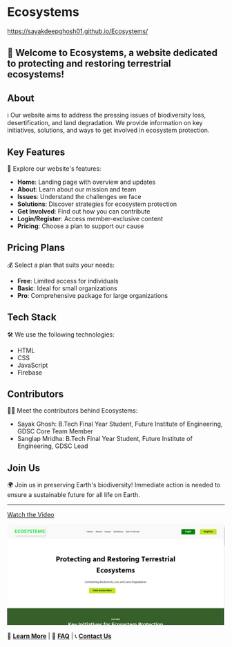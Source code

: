 # Ecosystems
https://sayakdeepghosh01.github.io/Ecosystems/
## 🌿 Welcome to Ecosystems, a website dedicated to protecting and restoring terrestrial ecosystems!

## About

ℹ️ Our website aims to address the pressing issues of biodiversity loss, desertification, and land degradation. We provide information on key initiatives, solutions, and ways to get involved in ecosystem protection.

## Key Features

🚀 Explore our website's features:
- **Home**: Landing page with overview and updates
- **About**: Learn about our mission and team
- **Issues**: Understand the challenges we face
- **Solutions**: Discover strategies for ecosystem protection
- **Get Involved**: Find out how you can contribute
- **Login/Register**: Access member-exclusive content
- **Pricing**: Choose a plan to support our cause

## Pricing Plans

💰 Select a plan that suits your needs:
- **Free**: Limited access for individuals
- **Basic**: Ideal for small organizations
- **Pro**: Comprehensive package for large organizations

## Tech Stack

🛠️ We use the following technologies:
- HTML
- CSS
- JavaScript
- Firebase

## Contributors

👨‍💻 Meet the contributors behind Ecosystems:
- Sayak Ghosh: B.Tech Final Year Student, Future Institute of Engineering, GDSC Core Team Member
- Sanglap Mridha: B.Tech Final Year Student, Future Institute of Engineering, GDSC Lead

## Join Us

🌍 Join us in preserving Earth's biodiversity! Immediate action is needed to ensure a sustainable future for all life on Earth.

---
[Watch the Video](https://youtu.be/nDNLd_H-Fyg)

![Website](Page.png)


🔗 **[Learn More](#)** | 📃 **[FAQ](#)** | 📞 **[Contact Us](#)**

